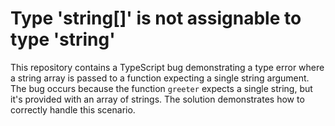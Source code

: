 # Type 'string[]' is not assignable to type 'string'
This repository contains a TypeScript bug demonstrating a type error where a string array is passed to a function expecting a single string argument.  The bug occurs because the function `greeter` expects a single string, but it's provided with an array of strings.  The solution demonstrates how to correctly handle this scenario.